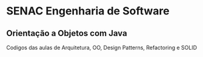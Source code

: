# SENAC Engenharia de Software
## Orientação a Objetos com Java

Codigos das aulas de Arquitetura, OO, Design Patterns, Refactoring e SOLID
